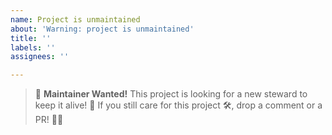 ```yaml
---
name: Project is unmaintained
about: 'Warning: project is unmaintained'
title: ''
labels: ''
assignees: ''

---
```


> 🚀 **Maintainer Wanted!** This project is looking for a new steward to keep it alive! 🌱 If you still care for this project 🛠️, drop a comment or a PR! 🎉✨
